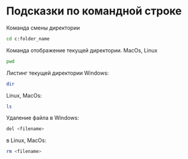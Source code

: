 # Подсказки по командной строке

Команда смены директории
```sh
cd c:folder_name
```

Команда отображение текущей директории. MacOs, Linux
``` sh
pwd
```

Листинг текущей директории
Windows:
```sh
dir
```
Linux, MacOs:
```sh
ls
```

Удаление файла в Windows:
```sh
del <filename>
```
в Linux, MacOs:
```sh
rm <filename>
```

